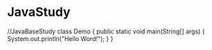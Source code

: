 # JavaStudy
//JavaBaseStudy
class Demo
{
  public static void main(String[] args)
  {
    System.out.println("Hello Word!");
  }
}
